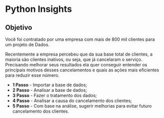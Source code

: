 # Python Insights  

## Objetivo

Você foi contratado por uma empresa com mais de 800 mil clientes para um projeto de Dados.

Recentemente a empresa percebeu que da sua base total de clientes, a maioria são clientes inativos, ou seja, que já cancelaram o serviço.
Precisando melhorar seus resultados ela quer conseguir entender os principais motivos desses cancelamentos e quais as ações mais eficientes para reduzir esse número.

- **1 Passo** - Importar a base de dados;
- **2 Passo** - Analisar a base de dados; 
- **3 Passo** - Fazer o tratamento dos dados;
- **4 Passo** - Analisar a causa do cancelamento dos clientes;
- **5 Passo** - Com base na análise, sugerir melhorias para evitar futuro cancelamento dos clientes.
